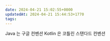 ```yaml
---
date: 2024-04-21 15:02:55+0000
updatedAt: 2024-04-21 15:44:53+1770
tags: 
---
```

Java 는 구글 컨벤션
Kotlin 은 코틀린 스탠다드 컨벤션